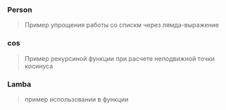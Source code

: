 ### Person
> Пример упрощения работы со спискм через лямда-выражение   

### cos
> Пример рекурсиной функции при расчете неподвижной точки косинуса     

### Lamba 
> пример использовании в функции
